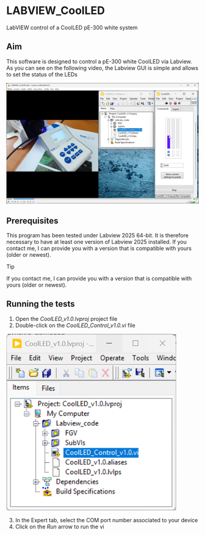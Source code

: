 # LABVIEW_CoolLED
LabVIEW control of a CoolLED pE-300 white system 

## Aim
This software is designed to control a pE-300 white CoolLED via Labview.
As you can see on the following video, the Labview GUI is simple and allows to set the status of the LEDs

[![Watch the video](https://github.com/MAILFERT-Sebastien/LABVIEW_CoolLED/blob/main/Images/CoolLED.png)](https://youtu.be/JD790JwLoiQ)

## Prerequisites
This program has been tested under Labview 2025 64-bit. It is therefore necessary to have at least one version of Labview 2025 installed. If you contact me, I can provide you with a version that is compatible with yours (older or newest).

> [!TIP]
> If you contact me, I can provide you with a version that is compatible with yours (older or newest).


## Running the tests

1. Open the <i>CoolLED_v1.0.lvproj</i> project file
2. Double-click on the <i>CoolLED_Control_v1.0.vi</i> file

![image](https://github.com/MAILFERT-Sebastien/LABVIEW_CoolLED/blob/main/Images/Project.png)

3. In the Expert tab, select the COM port number associated to your device
4. Click on the <i>Run</i> arrow to run the vi

